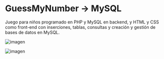 # GuessMyNumber → MySQL

Juego para niños programado en PHP y MySQL en backend, y HTML y CSS como front-end con 
inserciones, tablas, consultas y creación y gestión de bases de datos en MySQL. 

![imagen](https://user-images.githubusercontent.com/58809030/116156277-8b541180-a6eb-11eb-9172-b66a5ef24426.png)

![imagen](https://user-images.githubusercontent.com/58809030/116156483-d66e2480-a6eb-11eb-9f2f-9abb62d0d57a.png)
